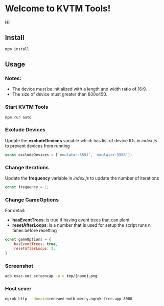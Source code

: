 # Welcome to KVTM Tools!
Hi!

## Install
```sh
npm install
```

## Usage

### Notes:
- The device must be initialized with a length and width ratio of 16:9.
- The size of device must greater than 800x450.

### Start KVTM Tools
```sh
npm run auto
```

### Exclude Devices
Update the **excludeDevices** variable which has list of device IDs in *index.js* to prevent devices from running
```js
const excludeDevices = ['emulator-5554', 'emulator-5556'];
```

### Change Iterations
Update the **frequency** variable in *index.js* to update the number of iterations
```js
const frequency = 1;
```

### Change GameOptions
For detail: 
- **hasEventTrees**: is true if having event trees that can plant
- **resetAfterLoops**: is a number that is used for setup the script runs n times before resetting

```js
const gameOptions = {
    hasEventTrees: true,
    resetAfterLoops: 2,
}
```

### Screenshot
```sh
adb exec-out screencap -p > tmp/{name}.png
```

### Host sever
```sh
ngrok http --domain=renewed-moth-merry.ngrok-free.app 8080
```